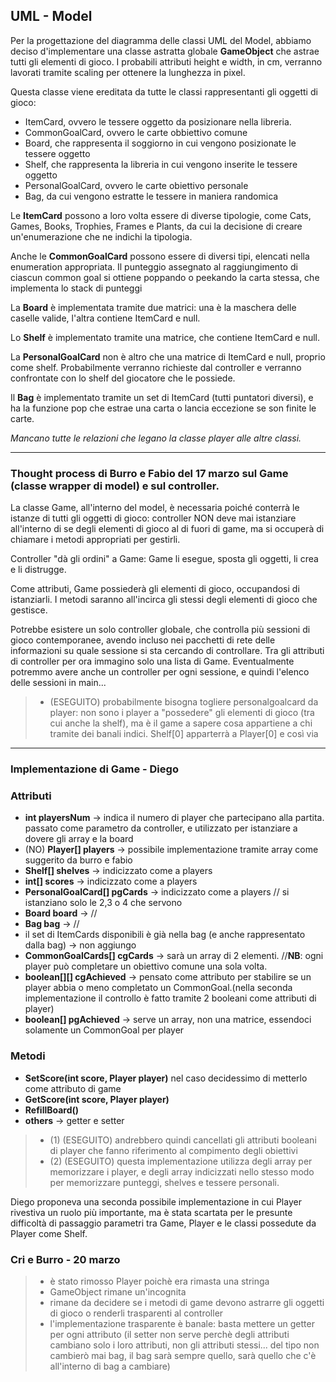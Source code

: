 ## UML - Model
Per la progettazione del diagramma delle classi UML del Model, abbiamo deciso d'implementare una classe astratta globale **GameObject** che astrae tutti gli elementi di gioco. I probabili attributi height e width, in cm, verranno lavorati tramite scaling per ottenere la lunghezza in pixel.

Questa classe viene ereditata da tutte le classi rappresentanti gli oggetti di gioco:

- ItemCard, ovvero le tessere oggetto da posizionare nella libreria.
- CommonGoalCard, ovvero le carte obbiettivo comune
- Board, che rappresenta il soggiorno in cui vengono posizionate le tessere oggetto
- Shelf, che rappresenta la libreria in cui vengono inserite le tessere oggetto 
- PersonalGoalCard, ovvero le carte obiettivo personale
- Bag, da cui vengono estratte le tessere in maniera randomica

Le **ItemCard** possono a loro volta essere di diverse tipologie, come Cats, Games, Books, Trophies, Frames e Plants, da cui la decisione di creare un'enumerazione che ne indichi la tipologia.

Anche le **CommonGoalCard** possono essere di diversi tipi, elencati nella enumeration appropriata.
Il punteggio assegnato al raggiungimento di ciascun common goal si ottiene poppando o peekando la carta stessa, che implementa lo stack di punteggi

La **Board** è implementata tramite due matrici: una è la maschera delle caselle valide, l'altra contiene ItemCard e null.

Lo **Shelf** è implementato tramite una matrice, che contiene ItemCard e null.

La **PersonalGoalCard** non è altro che una matrice di ItemCard e null, proprio come shelf. Probabilmente verranno richieste dal controller e verranno confrontate con lo shelf del giocatore che le possiede.

Il **Bag** è implementato tramite un set di ItemCard (tutti puntatori diversi), e ha la funzione pop che estrae una carta o lancia eccezione se son finite le carte.

*Mancano tutte le relazioni che legano la classe player alle altre classi.*

---

### Thought process di Burro e Fabio del 17 marzo sul Game (classe wrapper di model) e sul controller.

La classe Game, all'interno del model, è necessaria poiché conterrà le istanze di tutti gli oggetti di gioco: controller NON deve mai istanziare all'interno di se degli elementi di gioco al di fuori di game, ma si occuperà di chiamare i metodi appropriati per gestirli.

Controller "dà gli ordini" a Game: Game li esegue, sposta gli oggetti, li crea e li distrugge.

Come attributi, Game possiederà gli elementi di gioco, occupandosi di istanziarli. I metodi saranno all'incirca gli stessi degli elementi di gioco che gestisce.

Potrebbe esistere un solo controller globale, che controlla più sessioni di gioco contemporanee, avendo incluso nei pacchetti di rete delle informazioni su quale sessione si sta cercando di controllare. Tra gli attributi di controller per ora immagino solo una lista di Game. Eventualmente potremmo avere anche un controller per ogni sessione, e quindi l'elenco delle sessioni in main...

> - (ESEGUITO) probabilmente bisogna togliere personalgoalcard da player: non sono i player a "possedere" gli elementi di gioco (tra cui anche la shelf), ma è il game a sapere cosa appartiene a chi tramite dei banali indici. Shelf[0] apparterrà a Player[0] e così via

---

### Implementazione di Game - Diego
 
### Attributi

- **int playersNum** -> indica il numero di player che partecipano alla partita. passato come parametro da controller, e utilizzato per istanziare a dovere gli array e la board
- (NO) **Player[] players** -> possibile implementazione tramite array come suggerito da burro e fabio
- **Shelf[] shelves** -> indicizzato come a players
- **int[] scores** -> indicizzato come a players
- **PersonalGoalCard[] pgCards** -> indicizzato come a players // si istanziano solo le 2,3 o 4 che servono
- **Board board** -> // 
- **Bag bag** -> //
- il set di ItemCards disponibili è già nella bag (e anche rappresentato dalla bag) -> non aggiungo
- **CommonGoalCards[] cgCards** -> sarà un array di 2 elementi. //**NB**: ogni player può completare un obiettivo comune una sola volta.
- **boolean[][] cgAchieved** -> pensato come attributo per stabilire se un player abbia o meno completato un CommonGoal.(nella seconda implementazione il controllo è fatto tramite 2 booleani come attributi di player)
- **boolean[] pgAchieved** -> serve un array, non una matrice, essendoci solamente un CommonGoal per player

### Metodi

- **SetScore(int score, Player player)** nel caso decidessimo di metterlo come attributo di game
- **GetScore(int score, Player player)**
- **RefillBoard()** 
- **others**  -> getter e setter

> - (1) (ESEGUITO) andrebbero quindi cancellati gli attributi booleani di player che fanno riferimento al compimento degli obiettivi
> - (2) (ESEGUITO) questa implementazione utilizza degli array per memorizzare i player, e degli array indicizzati nello stesso modo per memorizzare punteggi, shelves e tessere personali.

Diego proponeva una seconda possibile implementazione in cui Player rivestiva un ruolo più importante, ma è stata scartata per le presunte difficoltà di passaggio parametri tra Game, Player e le classi possedute da Player come Shelf.

### Cri e Burro - 20 marzo

> - è stato rimosso Player poichè era rimasta una stringa
> - GameObject rimane un'incognita
> - rimane da decidere se i metodi di game devono astrarre gli oggetti di gioco o renderli trasparenti al controller
> - l'implementazione trasparente è banale: basta mettere un getter per ogni attributo (il setter non serve perchè degli attributi cambiano solo i loro attributi, non gli attributi stessi... del tipo non cambierò mai bag, il bag sarà sempre quello, sarà quello che c'è all'interno di bag a cambiare)